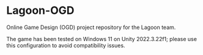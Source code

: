 # Lagoon-OGD

Online Game Design (OGD) project repository for the Lagoon team.

The game has been tested on Windows 11 on Unity 2022.3.22f1; please use this configuration to avoid compatibility issues.